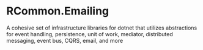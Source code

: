  # RCommon.Emailing

A cohesive set of infrastructure libraries for dotnet that utilizes abstractions for event handling, persistence, unit of work, mediator, distributed messaging, event bus, CQRS, email, and more 
